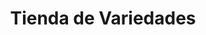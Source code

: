 ---
title: "Tienda de Variedades"
url: /ciudad-satelite/tienda-de-variedades-arturo-ballivian-otero/
shop: comodidad
---